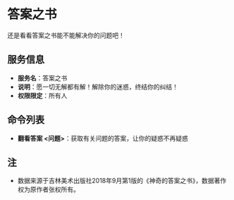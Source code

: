# 答案之书
还是看看答案之书能不能解决你的问题吧！


## 服务信息
- **服务名**：答案之书
- **说明**：愿一切无解都有解！解除你的迷惑，终结你的纠结！
- **权限限定**：所有人

## 命令列表
- **翻看答案 <问题>**：获取有关问题的答案，让你的疑惑不再疑惑

## 注
- 数据来源于吉林美术出版社2018年9月第1版的《神奇的答案之书》，数据著作权为原作者张权所有。